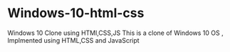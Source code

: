 # Windows-10-html-css
Windows 10 Clone using HTMl,CSS,JS
This is a clone of Windows 10 OS , Implmented using HTML,CSS and JavaScript
